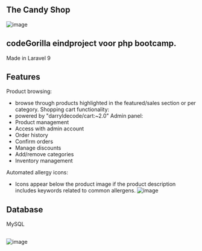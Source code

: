 
## The Candy Shop

![image](https://github.com/Eranare/webshop/assets/117918276/5a145923-c916-4e8b-8943-84f93c18c97d)

## codeGorilla eindproject voor php bootcamp.
Made in Laravel 9

## Features

Product browsing:
- browse through products highlighted in the featured/sales section or per category.
Shopping cart functionality:
- powered by "darryldecode/cart:~2.0"
Admin panel:
- Product management
- Access with admin account
- Order history
- Confirm orders
- Manage discounts
- Add/remove categories
- Inventory management
  
Automated allergy icons:
- Icons appear below the product image if the product description includes keywords related to common allergens.
![image](https://github.com/Eranare/webshop/assets/117918276/17cb9033-7942-4bdb-a34b-dcb3c77ecb19)


## Database
MySQL

##
![image](https://github.com/Eranare/webshop/assets/117918276/875c4102-520e-4246-ba69-2ab49e105373)
